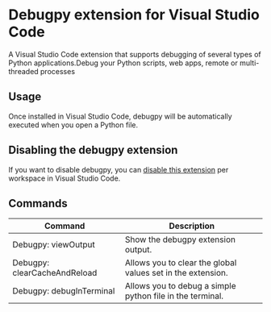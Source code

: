 # Debugpy extension for Visual Studio Code

A Visual Studio Code extension that supports debugging of several types of Python applications.Debug your Python scripts, web apps, remote or multi-threaded processes 

## Usage

Once installed in Visual Studio Code, debugpy will be automatically executed when you open a Python file.

## Disabling the debugpy extension
If you want to disable debugpy, you can [disable this extension](https://code.visualstudio.com/docs/editor/extension-marketplace#_disable-an-extension) per workspace in Visual Studio Code.

## Commands

| Command                | Description                       |
| ---------------------- | --------------------------------- |
| Debugpy: viewOutput | Show the debugpy extension output. |
| Debugpy: clearCacheAndReload | Allows you to clear the global values set in the extension. |
| Debugpy: debugInTerminal | Allows you to debug a simple python file in the terminal. |
